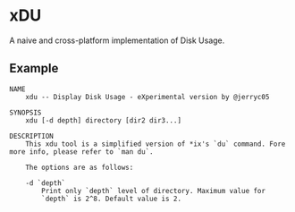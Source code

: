 # xDU
A naive and cross-platform implementation of Disk Usage.

## Example
```
NAME
	xdu -- Display Disk Usage - eXperimental version by @jerryc05

SYNOPSIS
	xdu [-d depth] directory [dir2 dir3...]

DESCRIPTION
	This xdu tool is a simplified version of *ix's `du` command. Fore more info, please refer to `man du`.

	The options are as follows:

	-d `depth`
		Print only `depth` level of directory. Maximum value for
		`depth` is 2^8. Default value is 2.
```
